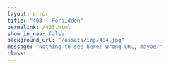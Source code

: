 ```yaml
---
layout: error
title: "403 | Forbidden"
permalink: /403.html
show_in_nav: false
background_url: "/assets/img/404.jpg"
message: "Nothing to see here! Wrong URL, maybe?"
class:
---
```

